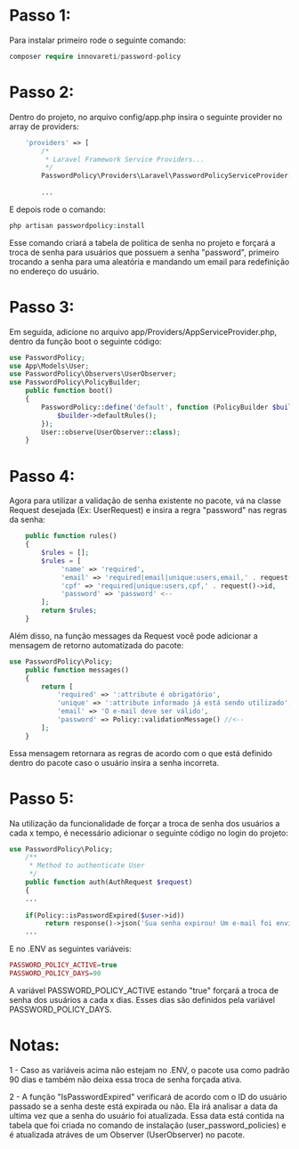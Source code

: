 # Passo 1: 
Para instalar primeiro rode o seguinte comando:

```php
composer require innovareti/password-policy
```
# Passo 2: 
Dentro do projeto, no arquivo config/app.php insira o seguinte provider no array de providers:

```php
    'providers' => [
        /*
         * Laravel Framework Service Providers...
         */
        PasswordPolicy\Providers\Laravel\PasswordPolicyServiceProvider::class,
    
        ...
```
E depois rode o comando:

```php
php artisan passwordpolicy:install
```

Esse comando criará a tabela de politica de senha no projeto e forçará a troca de senha para usuários que possuem a senha "password", primeiro trocando a senha para uma aleatória e mandando um email para redefinição no endereço do usuário.

# Passo 3:
Em seguida, adicione no arquivo app/Providers/AppServiceProvider.php, dentro da função boot o seguinte código:

```php
use PasswordPolicy;
use App\Models\User;
use PasswordPolicy\Observers\UserObserver;
use PasswordPolicy\PolicyBuilder; 
    public function boot()
    {
        PasswordPolicy::define('default', function (PolicyBuilder $builder) {
            $builder->defaultRules();
        });    
        User::observe(UserObserver::class);
    }
```
# Passo 4:
Agora para utilizar a validação de senha existente no pacote, vá na classe Request desejada (Ex: UserRequest) e insira a regra "password" nas regras da senha:
```php
    public function rules()
    {
        $rules = [];
        $rules = [
             'name' => 'required',
             'email' => 'required|email|unique:users,email,' . request()->id,
             'cpf' => 'required|unique:users,cpf,' . request()->id,
             'password' => 'password' <--
        ];
        return $rules;
    }
```

Além disso, na função messages da Request você pode adicionar a mensagem de retorno automatizada do pacote:

```php
use PasswordPolicy\Policy;
    public function messages()
    {
        return [
            'required' => ':attribute é obrigatório',
            'unique' => ':attribute informado já está sendo utilizado',
            'email' => 'O e-mail deve ser válido',
            'password' => Policy::validationMessage() //<--
        ];
    }
```

Essa mensagem retornara as regras de acordo com o que está definido dentro do pacote caso o usuário insira a senha incorreta.

# Passo 5:
Na utilização da funcionalidade de forçar a troca de senha dos usuários a cada x tempo, é necessário adicionar o seguinte código no login do projeto:

```php
use PasswordPolicy\Policy;
    /**
     * Method to authenticate User
     */
    public function auth(AuthRequest $request)
    {
    ...
    
    if(Policy::isPasswordExpired($user->id))
         return response()->json('Sua senha expirou! Um e-mail foi enviado no endereço '. $request->only(['email'])['email']. ' para redefinição da senha.', 401);  
    ...
```

E no .ENV as seguintes variáveis:

```php
PASSWORD_POLICY_ACTIVE=true
PASSWORD_POLICY_DAYS=90
```
A variável PASSWORD_POLICY_ACTIVE estando "true" forçará a troca de senha dos usuários a cada x dias. Esses dias são definidos pela variável PASSWORD_POLICY_DAYS.

# Notas:
1 - Caso as variáveis acima não estejam no .ENV, o pacote usa como padrão 90 dias e também não deixa essa troca de senha forçada ativa. 

2 - A função "IsPasswordExpired" verificará de acordo com o ID do usuário passado se a senha deste está expirada ou não. Ela irá analisar a data da ultima vez que a senha do usuário foi atualizada. Essa data está contida na tabela que foi criada no comando de instalação (user_password_policies) e é atualizada atráves de um Observer (UserObserver) no pacote.

 
